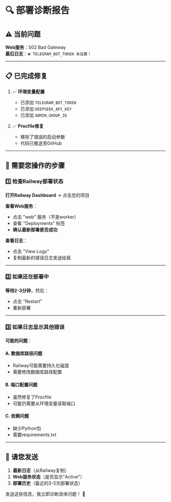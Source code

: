 # 🔍 部署诊断报告

## ⚠️ 当前问题

**Web服务**：502 Bad Gateway  
**最后日志**：`❌ TELEGRAM_BOT_TOKEN 未设置！`

---

## 📋 已完成修复

1. ✅ **环境变量配置**
   - 已添加 `TELEGRAM_BOT_TOKEN`
   - 已添加 `DEEPSEEK_API_KEY`
   - 已添加 `ADMIN_GROUP_ID`

2. ✅ **Procfile修复**
   - 移除了错误的启动参数
   - 代码已推送至GitHub

---

## 🎯 需要您操作的步骤

### 1️⃣ 检查Railway部署状态

**打开Railway Dashboard** → 点击您的项目

**查看Web服务**：
- 点击 "web" 服务（不是worker）
- 查看 "Deployments" 标签
- **确认最新部署是否成功**

**查看日志**：
- 点击 "View Logs"
- 复制最新的错误日志发送给我

---

### 2️⃣ 如果还在部署中

**等待2-3分钟**，然后：
- 点击 "Restart"
- 重新部署

---

### 3️⃣ 如果日志显示其他错误

**可能的问题**：

#### A. 数据库路径问题
- Railway可能需要持久化磁盘
- 需要修改数据库路径配置

#### B. 端口配置问题
- 虽然修复了Procfile
- 可能仍需要从环境变量读取端口

#### C. 依赖问题
- 缺少Python包
- 需要requirements.txt

---

## 📸 请您发送

1. **最新日志**（从Railway复制）
2. **Web服务状态**（是否显示"Active"）
3. **部署历史**（最近的3-5次部署状态）

发送这些信息，我立即诊断具体问题！ 🚀

